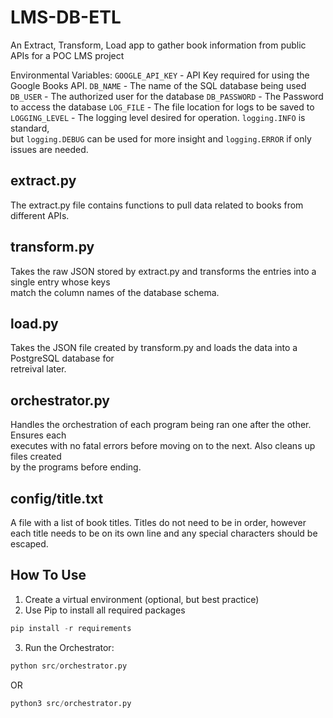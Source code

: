 # LMS-DB-ETL
An Extract, Transform, Load app to gather book information from public APIs for a POC LMS project

Environmental Variables:
`GOOGLE_API_KEY` - API Key required for using the Google Books API.
`DB_NAME`        - The name of the SQL database being used
`DB_USER`        - The authorized user for the database
`DB_PASSWORD`    - The Password to access the database
`LOG_FILE`       - The file location for logs to be saved to
`LOGGING_LEVEL`  - The logging level desired for operation. `logging.INFO` is standard,  
                   but `logging.DEBUG` can be used for more insight and `logging.ERROR` if only issues are needed.

## extract.py
The extract.py file contains functions to pull data related to books from different APIs.

## transform.py
Takes the raw JSON stored by extract.py and transforms the entries into a single entry whose keys  
match the column names of the database schema.

## load.py
Takes the JSON file created by transform.py and loads the data into a PostgreSQL database for  
retreival later.

## orchestrator.py
Handles the orchestration of each program being ran one after the other. Ensures each  
executes with no fatal errors before moving on to the next. Also cleans up files created  
by the programs before ending.

## config/title.txt
A file with a list of book titles. Titles do not need to be in order, however each title
needs to be on its own line and any special characters should be escaped.

## How To Use
1) Create a virtual environment (optional, but best practice)
2) Use Pip to install all required packages 
```python
pip install -r requirements
```
3) Run the Orchestrator:
```python
python src/orchestrator.py
```
OR
```python
python3 src/orchestrator.py
```